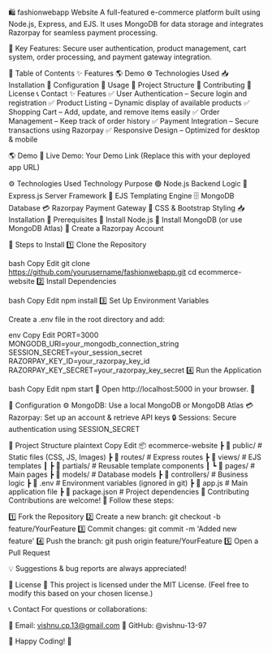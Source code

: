 🛍️ fashionwebapp Website
A full-featured e-commerce platform built using Node.js, Express, and EJS. It uses MongoDB for data storage and integrates Razorpay for seamless payment processing.

🎯 Key Features: Secure user authentication, product management, cart system, order processing, and payment gateway integration.

📌 Table of Contents
✨ Features
🌎 Demo
⚙️ Technologies Used
📥 Installation
🔧 Configuration
🚀 Usage
📂 Project Structure
🤝 Contributing
📜 License
📞 Contact
✨ Features
✅ User Authentication – Secure login and registration
✅ Product Listing – Dynamic display of available products
✅ Shopping Cart – Add, update, and remove items easily
✅ Order Management – Keep track of order history
✅ Payment Integration – Secure transactions using Razorpay
✅ Responsive Design – Optimized for desktop & mobile

🌎 Demo
🔗 Live Demo: Your Demo Link (Replace this with your deployed app URL)

⚙️ Technologies Used
Technology	Purpose
🟢 Node.js	Backend Logic
🚀 Express.js	Server Framework
🎨 EJS	Templating Engine
🗄️ MongoDB	Database
💳 Razorpay	Payment Gateway
🎨 CSS & Bootstrap	Styling
📥 Installation
🔹 Prerequisites
🔹 Install Node.js
🔹 Install MongoDB (or use MongoDB Atlas)
🔹 Create a Razorpay Account

🚀 Steps to Install
1️⃣ Clone the Repository

bash
Copy
Edit
git clone https://github.com/yourusername/fashionwebapp.git
cd ecommerce-website
2️⃣ Install Dependencies

bash
Copy
Edit
npm install
3️⃣ Set Up Environment Variables

Create a .env file in the root directory and add:

env
Copy
Edit
PORT=3000
MONGODB_URI=your_mongodb_connection_string
SESSION_SECRET=your_session_secret
RAZORPAY_KEY_ID=your_razorpay_key_id
RAZORPAY_KEY_SECRET=your_razorpay_key_secret
4️⃣ Run the Application

bash
Copy
Edit
npm start
🔹 Open http://localhost:5000 in your browser. 🚀

🔧 Configuration
⚙️ MongoDB: Use a local MongoDB or MongoDB Atlas
💳 Razorpay: Set up an account & retrieve API keys
🔒 Sessions: Secure authentication using SESSION_SECRET

📂 Project Structure
plaintext
Copy
Edit
📦 ecommerce-website
 ┣ 📂 public/            # Static files (CSS, JS, Images)
 ┣ 📂 routes/            # Express routes
 ┣ 📂 views/             # EJS templates
 ┃ ┣ 📂 partials/       # Reusable template components
 ┃ ┗ 📂 pages/          # Main pages
 ┣ 📂 models/            # Database models
 ┣ 📂 controllers/       # Business logic
 ┣ 📜 .env               # Environment variables (ignored in git)
 ┣ 📜 app.js             # Main application file
 ┣ 📜 package.json       # Project dependencies
🤝 Contributing
Contributions are welcome! 🚀 Follow these steps:

1️⃣ Fork the Repository
2️⃣ Create a new branch: git checkout -b feature/YourFeature
3️⃣ Commit changes: git commit -m 'Added new feature'
4️⃣ Push the branch: git push origin feature/YourFeature
5️⃣ Open a Pull Request

💡 Suggestions & bug reports are always appreciated!

📜 License
📝 This project is licensed under the MIT License.
(Feel free to modify this based on your chosen license.)

📞 Contact
For questions or collaborations:

📧 Email: vishnu.cp.13@gmail.com
🐙 GitHub: @vishnu-13-97

🚀 Happy Coding! 🎉







